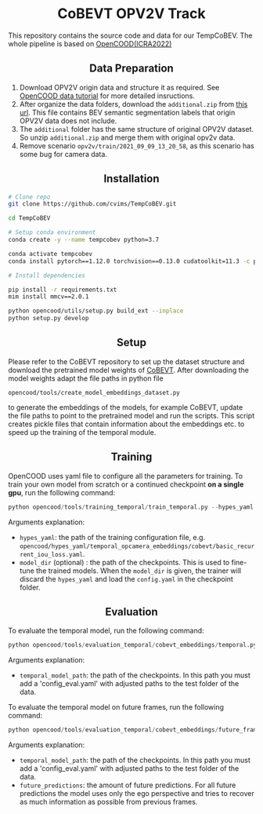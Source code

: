 # <div align="center">**CoBEVT OPV2V Track**</div>
This repository contains the source code and data for our TempCoBEV. The whole pipeline is based on [OpenCOOD(ICRA2022)](https://github.com/DerrickXuNu/OpenCOOD)

## <div align="center">**Data Preparation**</div>
1. Download OPV2V origin data and structure it as required. See [OpenCOOD data tutorial](https://opencood.readthedocs.io/en/latest/md_files/data_intro.html) for more detailed insructions.
2. After organize the data folders, download the `additional.zip` from [this url](https://drive.google.com/drive/folders/1dkDeHlwOVbmgXcDazZvO6TFEZ6V_7WUu?usp=sharing). This file contains BEV semantic segmentation labels that origin OPV2V data does not include.
3. The `additional` folder has the same structure of original OPV2V dataset. So unzip `additional.zip` and merge them with original opv2v data.
4. Remove scenario `opv2v/train/2021_09_09_13_20_58`, as this scenario has some bug for camera data.
## <div align="center">**Installation**</div>

```bash
# Clone repo
git clone https://github.com/cvims/TempCoBEV.git

cd TempCoBEV

# Setup conda environment
conda create -y --name tempcobev python=3.7

conda activate tempcobev
conda install pytorch==1.12.0 torchvision==0.13.0 cudatoolkit=11.3 -c pytorch

# Install dependencies

pip install -r requirements.txt
mim install mmcv==2.0.1

python opencood/utils/setup.py build_ext --inplace
python setup.py develop
```


## <div align="center">**Setup**</div>
Please refer to the CoBEVT repository to set up the dataset structure and download the pretrained model weights of [CoBEVT](https://github.com/DerrickXuNu/CoBEVT/tree/main/opv2v).
After downloading the model weights adapt the file paths in python file
```
opencood/tools/create_model_embeddings_dataset.py
```
to generate the embeddings of the models, for example CoBEVT, update the file paths to point to the pretrained model and run the scripts.
This script creates pickle files that contain information about the embeddings etc. to speed up the training of the temporal module.




## <div align="center">**Training**</div>
OpenCOOD uses yaml file to configure all the parameters for training. To train your own model
from scratch or a continued checkpoint **on a single gpu**, run the following command:
```python
python opencood/tools/training_temporal/train_temporal.py --hypes_yaml ${CONFIG_FILE} [--model_dir  ${CHECKPOINT_FOLDER}]
```
Arguments explanation:
- `hypes_yaml`: the path of the training configuration file, e.g. `opencood/hypes_yaml/temporal_opcamera_embeddings/cobevt/basic_recurrent_iou_loss.yaml`.
- `model_dir` (optional) : the path of the checkpoints. This is used to fine-tune the trained models. When the `model_dir` is
given, the trainer will discard the `hypes_yaml` and load the `config.yaml` in the checkpoint folder.



## <div align="center">**Evaluation**</div>
To evaluate the temporal model, run the following command:
```python
python opencood/tools/evaluation_temporal/cobevt_embeddings/temporal.py --temporal_model_path ${CHECKPOINT_FOLDER}
```
Arguments explanation:
- `temporal_model_path`: the path of the checkpoints. In this path you must add a 'config_eval.yaml' with adjusted paths to the test folder of the data. 


To evaluate the temporal model on future frames, run the following command:
```python
python opencood/tools/evaluation_temporal/cobevt_embeddings/future_frames.py --temporal_model_path ${CHECKPOINT_FOLDER} --future_predictions ${INTEGER VALUE}
```
Arguments explanation:
- `temporal_model_path`: the path of the checkpoints. In this path you must add a 'config_eval.yaml' with adjusted paths to the test folder of the data. 
- `future_predictions`: the amount of future predictions. For all future predictions the model uses only the ego perspective and tries to recover as much information as possible from previous frames.
